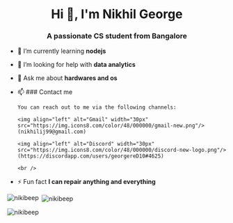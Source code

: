 <h1 align="center">Hi 👋, I'm Nikhil George</h1>
<h3 align="center">A passionate CS student from Bangalore</h3>

- 🌱 I’m currently learning **nodejs**

- 🤝 I’m looking for help with **data analytics**

- 💬 Ask me about **hardwares and os**

- 📫 ### Contact me

      You can reach out to me via the following channels:

      <img align="left" alt="Gmail" width="30px" src="https://img.icons8.com/color/48/000000/gmail-new.png"/> (nikhilij99@gmail.com)

      <img align="left" alt="Discord" width="30px" src="https://img.icons8.com/color/48/000000/discord-new-logo.png"/> (https://discordapp.com/users/georgereD10#4625)

      <br />

- ⚡ Fun fact **I can repair anything and everything**


<p><img align="left" src="https://github-readme-stats.vercel.app/api/top-langs?username=nikibeep&show_icons=true&locale=en&layout=compact" alt="nikibeep" /></p>

<p>&nbsp;<img align="center" src="https://github-readme-stats.vercel.app/api?username=nikibeep&show_icons=true&locale=en" alt="nikibeep" /></p>

<p><img align="center" src="https://github-readme-streak-stats.herokuapp.com/?user=nikibeep&" alt="nikibeep" /></p>


